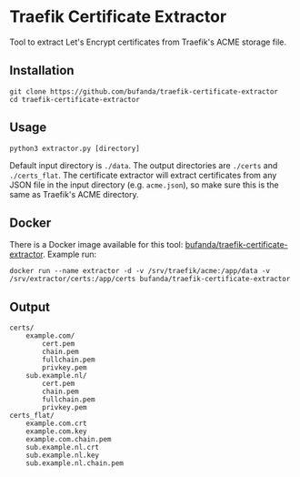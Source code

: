 # Traefik Certificate Extractor

Tool to extract Let's Encrypt certificates from Traefik's ACME storage file.

## Installation
```
git clone https://github.com/bufanda/traefik-certificate-extractor
cd traefik-certificate-extractor
```

## Usage
```
python3 extractor.py [directory]
```
Default input directory is `./data`. The output directories are `./certs` and `./certs_flat`. The certificate extractor will extract certificates from any JSON file in the input directory (e.g. `acme.json`), so make sure this is the same as Traefik's ACME directory.

## Docker
There is a Docker image available for this tool: [bufanda/traefik-certificate-extractor](https://hub.docker.com/r/bufanda/traefik-certificate-extractor).
Example run:
```
docker run --name extractor -d -v /srv/traefik/acme:/app/data -v /srv/extractor/certs:/app/certs bufanda/traefik-certificate-extractor
```

## Output
```
certs/
    example.com/
        cert.pem
        chain.pem
        fullchain.pem
        privkey.pem
    sub.example.nl/
        cert.pem
        chain.pem
        fullchain.pem
        privkey.pem
certs_flat/
    example.com.crt
    example.com.key
    example.com.chain.pem
    sub.example.nl.crt
    sub.example.nl.key
    sub.example.nl.chain.pem
```
